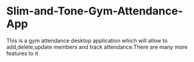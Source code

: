 # Slim-and-Tone-Gym-Attendance-App
This is a gym attendance desktop application which will allow to add,delete,update members and track attendance.There are many more features to it
